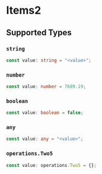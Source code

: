 # Items2


## Supported Types

### `string`

```typescript
const value: string = "<value>";
```

### `number`

```typescript
const value: number = 7689.19;
```

### `boolean`

```typescript
const value: boolean = false;
```

### `any`

```typescript
const value: any = "<value>";
```

### `operations.Two5`

```typescript
const value: operations.Two5 = {};
```

